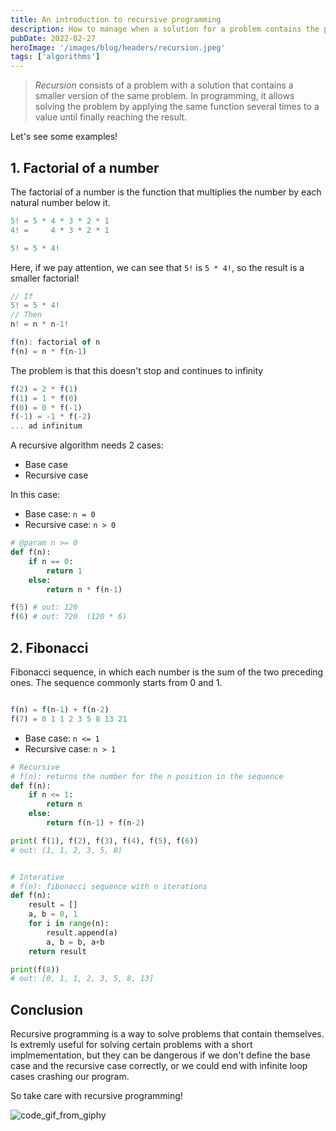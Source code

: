 ```yaml
---
title: An introduction to recursive programming
description: How to manage when a solution for a problem contains the problem itself
pubDate: 2022-02-27
heroImage: '/images/blog/headers/recursion.jpeg'
tags: ['algorithms']
---
```



>  _Recursion_ consists of a problem with a solution that contains a smaller version of the same problem. In programming, it allows solving the problem by applying the same function several times to a value until finally reaching the result.

Let's see some examples!

## 1. Factorial of a number

The factorial of a number is the function that multiplies the number by each natural number below it.

```js
5! = 5 * 4 * 3 * 2 * 1
4! =     4 * 3 * 2 * 1

5! = 5 * 4!
```

Here, if we pay attention, we can see that `5!` is `5 * 4!`, so the result is a smaller factorial!

```js
// If
5! = 5 * 4!
// Then
n! = n * n-1!

f(n): factorial of n
f(n) = n * f(n-1)
```

The problem is that this doesn't stop and continues to infinity

```js
f(2) = 2 * f(1)
f(1) = 1 * f(0)
f(0) = 0 * f(-1)
f(-1) = -1 * f(-2)
... ad infinitum
```

A recursive algorithm needs 2 cases:
-   Base case
-   Recursive case

In this case:
-   Base case: `n = 0`
-   Recursive case: `n > 0`

```python
# @param n >= 0
def f(n):
    if n == 0:
        return 1
    else:
        return n * f(n-1)

f(5) # out: 120
f(6) # out: 720  (120 * 6)
```

## 2. Fibonacci

Fibonacci sequence, in which each number is the sum of the two preceding ones. The sequence commonly starts from 0 and 1.

```js

f(n) = f(n-1) + f(n-2)
f(7) = 0 1 1 2 3 5 8 13 21
```

- Base case: `n <= 1`
- Recursive case: `n > 1`

```python
# Recursive
# f(n): returns the number for the n position in the sequence
def f(n):
    if n <= 1:
        return n
    else:
        return f(n-1) + f(n-2)

print( f(1), f(2), f(3), f(4), f(5), f(6))
# out: (1, 1, 2, 3, 5, 8)


# Interative
# f(n): fibonacci sequence with n iterations
def f(n):
	result = []
    a, b = 0, 1
    for i in range(n):
		result.append(a)
        a, b = b, a+b
    return result

print(f(8))
# out: [0, 1, 1, 2, 3, 5, 8, 13]
```


## Conclusion

Recursive programming is a way to solve problems that contain themselves. Is extremly useful for solving certain problems with a short implmementation, but they can be dangerous if we don't define the base case and the recursive case correctly, or we could end with infinite loop cases crashing our program.

So take care with recursive programming!

![code_gif_from_giphy](/images/blog/endings/2.gif)